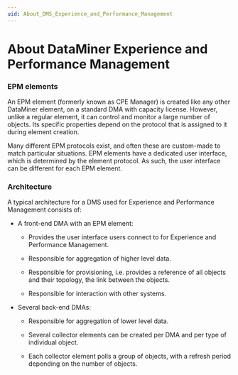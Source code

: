 ```yaml
---
uid: About_DMS_Experience_and_Performance_Management
---
```


# About DataMiner Experience and Performance Management

### EPM elements

An EPM element (formerly known as CPE Manager) is created like any other DataMiner element, on a standard DMA with capacity license. However, unlike a regular element, it can control and monitor a large number of objects. Its specific properties depend on the protocol that is assigned to it during element creation.

Many different EPM protocols exist, and often these are custom-made to match particular situations. EPM elements have a dedicated user interface, which is determined by the element protocol. As such, the user interface can be different for each EPM element.

### Architecture

A typical architecture for a DMS used for Experience and Performance Management consists of:

- A front-end DMA with an EPM element:

  - Provides the user interface users connect to for Experience and Performance Management.

  - Responsible for aggregation of higher level data.

  - Responsible for provisioning, i.e. provides a reference of all objects and their topology, the link between the objects.

  - Responsible for interaction with other systems.

- Several back-end DMAs:

  - Responsible for aggregation of lower level data.

  - Several collector elements can be created per DMA and per type of individual object.

  - Each collector element polls a group of objects, with a refresh period depending on the number of objects.
